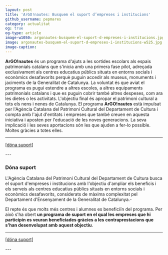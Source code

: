 ```yaml
---
layout: post
title: 'ArGO!nautes: Busquem el suport d’empreses i institucions' 
github_username: pepmares
category: actualitat 
og: true
og-type: article
image-w1050: argonautes-busquem-el-suport-d-empreses-i-institucions.jpg
image: argonautes-busquem-el-suport-d-empreses-i-institucions-w525.jpg
image-caption: 
---
```


**ArGO!nautes** és un programa d'ajuts a les sortides escolars als espais patrimonials catalans que s'inicia amb una primera fase pilot, adreçada exclusivament als centres educatius públics situats en entorns socials i econòmics desafavorits perquè puguin accedir als museus, monuments i jaciments de la Generalitat de Catalunya. La voluntat és que aviat el programa es pugui estendre a altres escoles, a altres equipaments patrimonials catalans i que es puguin cobrir també altres despeses, com ara les dietes o les activitats. L'objectiu final és apropar el patrimoni cultural a tots els nens i nenes de Catalunya.
El programa **ArGO!nautes** està impulsat per l'Agència Catalana del Patrimoni Cultural del Departament de Cultura i compta amb l'ajut d'entitats i empreses que també creuen en aquesta iniciativa i aposten per l'educació de les noves generacions. La seva implicació i les seves aportacions són les que ajuden a fer-lo possible. Moltes gràcies a totes elles.

---
<p class="text-center"><a href="/formulari-suport-argonautes/">[dóna suport]</a></p>
---

### Dóna suport 

L'Agència Catalana del Patrimoni Cultural del Departament de Cultura busca el suport d'empreses i institucions amb l'objectiu d'ampliar els beneficis i els serveis als centres educatius públics situats en entorns socials i econòmics desafavorits, considerats de màxima complexitat pel Departament d'Ensenyament de la Generalitat de Catalunya.-

El repte és que molts més centres i alumnes es beneficiïn del programa. Per això s'ha obert **un programa de suport en el qual les empreses que hi participin es veuran beneficiades gràcies a les contraprestacions que s'han desenvolupat amb aquest objectiu**.

---
<p class="text-center"><a href="/formulari-suport-argonautes/">[dóna suport]</a></p>
---

